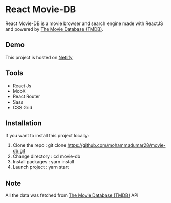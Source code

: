 # React Movie-DB

React Movie-DB is a movie browser and search engine made with ReactJS and powered by [The Movie Database (TMDB)](https://developers.themoviedb.org/3).

## Demo 

This project is hosted on [Netlify](https://youthful-lewin-21e201.netlify.com/)

## Tools

* React Js
* MobX
* React Router
* Sass
* CSS Grid

## Installation

If you want to install this project locally:

1. Clone the repo : git clone https://github.com/mohammadumar28/movie-db.git
2. Change directory : cd movie-db
3. Install packages : yarn install
4. Launch project : yarn start

## Note

All the data was fetched from [The Movie Database (TMDB)](https://developers.themoviedb.org/3) API
